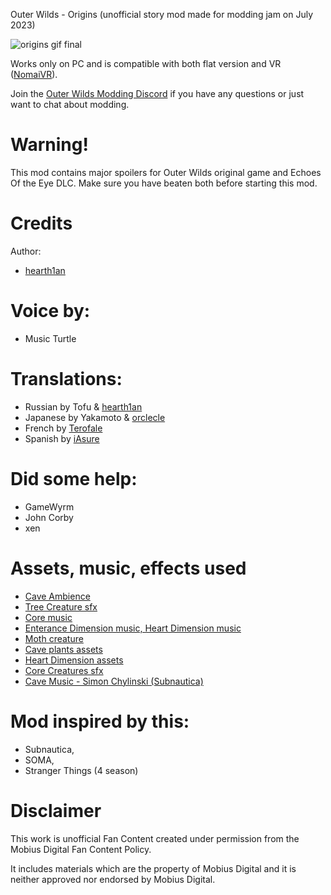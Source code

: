 Outer Wilds - Origins (unofficial story mod made for modding jam on July 2023) 

![origins gif final](https://github.com/hearth1an/hearth1an.Origins/assets/106444732/9c5dc66c-a0e9-4bf8-bdad-861cbb629928)

Works only on PC and is compatible with both flat version and VR ([NomaiVR](https://outerwildsmods.com/mods/nomaivr)).

Join the [Outer Wilds Modding Discord](https://discord.gg/MvbCbBz6Q6) if you have any questions or just want to chat about modding.

# Warning!
This mod contains major spoilers for Outer Wilds original game and Echoes Of the Eye DLC. Make sure you have beaten both before starting this mod.

# Credits
Author:
- [hearth1an](https://github.com/hearth1an)
  
# Voice by:
- Music Turtle

# Translations:
- Russian by Tofu & [hearth1an](https://github.com/hearth1an) 
- Japanese by Yakamoto & [orclecle](https://github.com/TRSasasusu)
- French by [Terofale](https://github.com/Terofale)
- Spanish by [iAsure](https://github.com/iAsure)

# Did some help:
- GameWyrm
- John Corby
- xen

# Assets, music, effects used
- [Cave Ambience](https://github.com/hearth1an)
- [Tree Creature sfx](https://www.youtube.com/watch?v=EZt8avdR7Rg&ab_channel=BluezoneCorporation)
- [Core music ](https://youtu.be/nOvXQ3srt70)
- [Enterance Dimension music, Heart Dimension music](https://www.youtube.com/watch?v=9xG3IqB2jlg&t=2492s)
- [Moth creature](https://sketchfab.com/3d-models/stylized-flying-bee-bird-rigged-dc6e35992a79471d890fa9bf558e3b25)
- [Cave plants assets](https://sketchfab.com/3d-models/alien-world-explorer-f73af15ccc2849098df32f48133cba9b)
- [Heart Dimension assets](https://sketchfab.com/3d-models/obelisk-of-xulazar-09aac2ed4e58415885a1fadcb83ddb94)
- [Core Creatures sfx](https://www.youtube.com/watch?v=x0qEwAc4sR0&ab_channel=TheAmazinTacoChannel)
- [Cave Music - Simon Chylinski (Subnautica)](https://youtu.be/aT9_-P7N950?t=2727)

# Mod inspired by this:
- Subnautica,
- SOMA,
- Stranger Things (4 season)

# Disclaimer
This work is unofficial Fan Content created under permission from the Mobius Digital Fan Content Policy.

It includes materials which are the property of Mobius Digital and it is neither approved nor endorsed by Mobius Digital.

